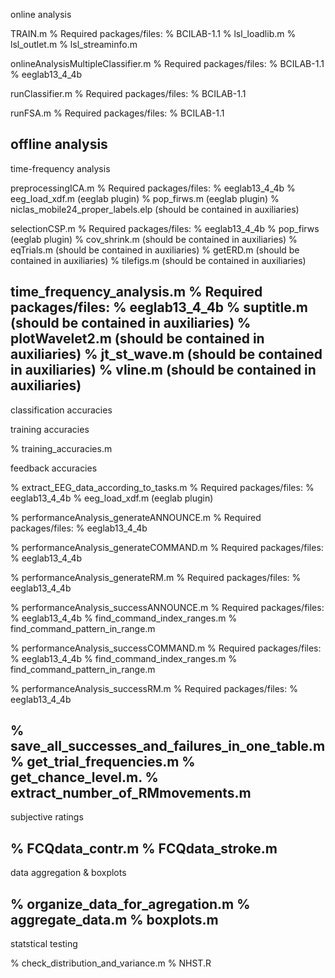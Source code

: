 online analysis

TRAIN.m
% Required packages/files: 
% BCILAB-1.1 
% lsl_loadlib.m
% lsl_outlet.m
% lsl_streaminfo.m

onlineAnalysisMultipleClassifier.m
% Required packages/files: 
% BCILAB-1.1
% eeglab13_4_4b

runClassifier.m
% Required packages/files: 
% BCILAB-1.1 

runFSA.m
% Required packages/files: 
% BCILAB-1.1




offline analysis
---------------------------------------------------------------------------
time-frequency analysis

preprocessingICA.m
% Required packages/files: 
% eeglab13_4_4b
% eeg_load_xdf.m (eeglab plugin)
% pop_firws.m (eeglab plugin)
% niclas_mobile24_proper_labels.elp (should be contained in auxiliaries)

selectionCSP.m
% Required packages/files: 
% eeglab13_4_4b
% pop_firws (eeglab plugin)
% cov_shrink.m (should be contained in auxiliaries)
% eqTrials.m (should be contained in auxiliaries)
% getERD.m (should be contained in auxiliaries)
% tilefigs.m (should be contained in auxiliaries)

time_frequency_analysis.m
% Required packages/files: 
% eeglab13_4_4b
% suptitle.m (should be contained in auxiliaries)
% plotWavelet2.m (should be contained in auxiliaries)
% jt_st_wave.m (should be contained in auxiliaries)
% vline.m (should be contained in auxiliaries)
----------------------------------------------------------------------------
classification accuracies

training accuracies

% training_accuracies.m

feedback accuracies

% extract_EEG_data_according_to_tasks.m
% Required packages/files: 
% eeglab13_4_4b
% eeg_load_xdf.m (eeglab plugin)

% performanceAnalysis_generateANNOUNCE.m
% Required packages/files: 
% eeglab13_4_4b

% performanceAnalysis_generateCOMMAND.m
% Required packages/files: 
% eeglab13_4_4b

% performanceAnalysis_generateRM.m
% Required packages/files: 
% eeglab13_4_4b

% performanceAnalysis_successANNOUNCE.m
% Required packages/files: 
% eeglab13_4_4b
% find_command_index_ranges.m
% find_command_pattern_in_range.m

% performanceAnalysis_successCOMMAND.m
% Required packages/files: 
% eeglab13_4_4b
% find_command_index_ranges.m
% find_command_pattern_in_range.m

% performanceAnalysis_successRM.m
% Required packages/files: 
% eeglab13_4_4b

% save_all_successes_and_failures_in_one_table.m
% get_trial_frequencies.m
% get_chance_level.m.
% extract_number_of_RMmovements.m
----------------------------------------------------------------------------
subjective ratings

% FCQdata_contr.m
% FCQdata_stroke.m
----------------------------------------------------------------------------
data aggregation & boxplots

% organize_data_for_agregation.m
% aggregate_data.m
% boxplots.m
----------------------------------------------------------------------------
statstical testing

% check_distribution_and_variance.m
% NHST.R

